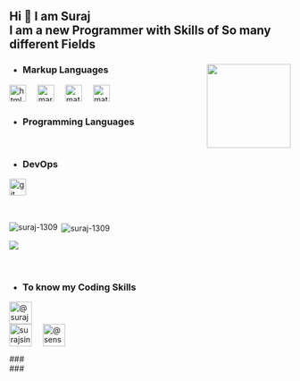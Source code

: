 <h2> Hi 👋 I am Suraj <br>
I am a new Programmer with Skills of So many different Fields </h2>

###

<img align="right" height="150" src=""  />

###

<div align="left">
 <ul><li><h3> Markup Languages </h3></li></ul> 
  <img src="https://cdn.jsdelivr.net/gh/devicons/devicon/icons/html5/html5-original.svg" height="30" alt="html5 logo"  />
  <img width="12" />
  <img src="https://skillicons.dev/icons?i=md" height="30" alt="markdown logo"  />
  <img width="12" />
  <img src="https://upload.wikimedia.org/wikipedia/commons/thumb/d/d6/MathML-Logo.svg/2048px-MathML-Logo.svg.png" height="30" alt="mathml logo"  />
  <img width="12" />
  <img src="https://e7.pngegg.com/pngimages/296/825/png-clipart-xml-illustration-computer-icons-logo-microsoft-word-markup-language-xml-angle-text.png" height="30" alt="mathml logo"  />
  <br>

  <ul><li><h3> Programming Languages </h3></li></ul>
  
  <br>

  <ul><li><h3> DevOps </h3></li></ul>
  <img src="https://www.vectorlogo.zone/logos/git-scm/git-scm-icon.svg" alt="git" width="30" height="30"/>
 <br><br><br>
<p><img align="left" src="https://github-readme-stats.vercel.app/api/top-langs?username=suraj-1309&show_icons=true&locale=en&layout=compact" alt="suraj-1309" /></p>

<p>&nbsp;<img align="center" src="https://github-readme-stats.vercel.app/api?username=suraj-1309&show_icons=true&locale=en" alt="suraj-1309" /></p>

  ![](https://leetcard.jacoblin.cool/surajsinghch2055?ext=contest)
 <br><br><br>
   <ul><li><h3> To know my Coding Skills </h3></li></ul>
 <a href="https://www.hackerrank.com/@surajsinghch2055" target="blank"><img align="center" src="https://raw.githubusercontent.com/rahuldkjain/github-profile-readme-generator/master/src/images/icons/Social/hackerrank.svg" alt="@surajsinghch2055" height="40" width="40" /></a>
   <img width="12" />
   <br>
<a href="https://www.leetcode.com/surajsinghch2055" target="blank"><img align="center" src="https://raw.githubusercontent.com/rahuldkjain/github-profile-readme-generator/master/src/images/icons/Social/leet-code.svg" alt="surajsinghch2055" height="40" width="40" /></a>
  <img width="12" />
<a href="https://www.hackerearth.com/@sensay1309" target="blank"><img align="center" src="https://raw.githubusercontent.com/rahuldkjain/github-profile-readme-generator/master/src/images/icons/Social/hackerearth.svg" alt="@sensay1309" height="40" width="40" /></a>
</p>
</div>
###
<div align="left">
</div>
###
